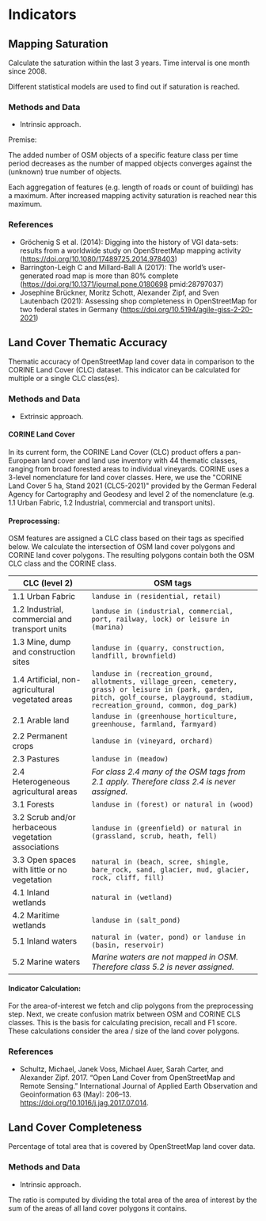 # Indicators

## Mapping Saturation

Calculate the saturation within the last 3 years.
Time interval is one month since 2008.


Different statistical models are used to find out if saturation is reached.


### Methods and Data

- Intrinsic approach.

Premise:

The added number of OSM objects of a specific feature class per time period decreases as the
number of mapped objects converges against the (unknown) true number of objects.

Each aggregation of features (e.g. length of roads or count of building)
has a maximum. After increased mapping activity saturation is reached near this
maximum.



### References

- Gröchenig S et al. (2014): Digging into the history of VGI data-sets: results from
    a worldwide study on OpenStreetMap mapping activity
    (https://doi.org/10.1080/17489725.2014.978403)
- Barrington-Leigh C and Millard-Ball A (2017): The world’s user-generated road map
    is more than 80% complete
    (https://doi.org/10.1371/journal.pone.0180698 pmid:28797037)
- Josephine Brückner, Moritz Schott, Alexander Zipf, and Sven Lautenbach (2021):
    Assessing shop completeness in OpenStreetMap for two federal states in Germany
    (https://doi.org/10.5194/agile-giss-2-20-2021)



## Land Cover Thematic Accuracy

Thematic accuracy of OpenStreetMap land cover data in comparison to the CORINE Land Cover (CLC) dataset.
This indicator can be calculated for multiple or a single CLC class(es).


### Methods and Data
- Extrinsic approach.

#### CORINE Land Cover
In its current form, the CORINE Land Cover (CLC) product offers a pan-European land cover and land use
inventory with 44 thematic classes, ranging from broad forested areas to individual vineyards.
CORINE uses a 3-level nomenclature for land cover classes.
Here, we use the "CORINE Land Cover 5 ha, Stand 2021 (CLC5-2021)"
provided by the German Federal Agency for Cartography and Geodesy and
level 2 of the nomenclature (e.g. 1.1 Urban Fabric, 1.2 Industrial, commercial and transport units).

#### Preprocessing:

OSM features are assigned a CLC class based on their tags as specified below. 
We calculate the intersection of OSM land cover polygons and CORINE land cover polygons.
The resulting polygons contain both the OSM CLC class and the CORINE class.

| CLC (level 2)                                        | OSM tags                                                                                                                                                                                | 
|------------------------------------------------------|-----------------------------------------------------------------------------------------------------------------------------------------------------------------------------------------|
| 1.1 Urban Fabric                                     | `landuse in (residential, retail)`                                                                                                                                                      |
| 1.2 	Industrial, commercial and transport units      | `landuse in (industrial, commercial, port, railway, lock) or leisure in (marina)`                                                                                                       |
| 1.3 	Mine, dump and construction sites               | `landuse in (quarry, construction, landfill, brownfield)`                                                                                                                               |
| 1.4 	Artificial, non-agricultural vegetated areas    | `landuse in (recreation_ground, allotments, village_green, cemetery, grass) or leisure in (park, garden, pitch, golf_course, playground, stadium, recreation_ground, common, dog_park)` |
| 2.1 	Arable land                                     | `landuse in (greenhouse_horticulture, greenhouse, farmland, farmyard)`                                                                                                                  |
| 2.2 	Permanent crops                                 | `landuse in (vineyard, orchard)`                                                                                                                                                        |
| 2.3 	Pastures                                        | `landuse in (meadow)`                                                                                                                                                                   |
| 2.4 	Heterogeneous agricultural areas                | *For class 2.4 many of the OSM tags from 2.1 apply. Therefore class 2.4 is never assigned.*                                                                                             |
| 3.1 	Forests                                         | `landuse in (forest) or natural in (wood)`                                                                                                                                              |
| 3.2 	Scrub and/or herbaceous vegetation associations | `landuse in (greenfield) or natural in (grassland, scrub, heath, fell)`                                                                                                                 |
| 3.3 	Open spaces with little or no vegetation        | `natural in (beach, scree, shingle, bare_rock, sand, glacier, mud, glacier, rock, cliff, fill)`                                                                                         |
| 4.1 	Inland wetlands                                 | `natural in (wetland)`                                                                                                                                                                  |
| 4.2 	Maritime wetlands                               | `landuse in (salt_pond)`                                                                                                                                                                |
| 5.1 	Inland waters                                   | `natural in (water, pond) or landuse in (basin, reservoir)`                                                                                                                             |
| 5.2 	Marine waters                                   | *Marine waters are not mapped in OSM. Therefore class 5.2 is never assigned.*                                                                                                           |



#### Indicator Calculation:

For the area-of-interest we fetch and clip polygons from the preprocessing step.
Next, we create confusion matrix between OSM and CORINE CLS classes.
This is the basis for calculating precision, recall and F1 score.
These calculations consider the area / size of the land cover polygons.


### References

- Schultz, Michael, Janek Voss, Michael Auer, Sarah Carter, and Alexander Zipf. 2017. “Open Land Cover from OpenStreetMap and Remote Sensing.” International Journal of Applied Earth Observation and Geoinformation 63 (May): 206–13. https://doi.org/10.1016/j.jag.2017.07.014.


## Land Cover Completeness

Percentage of total area that is covered by OpenStreetMap land cover data.


### Methods and Data
- Intrinsic approach.

The ratio is computed by dividing the total area of the area of interest by the sum of the areas of all land cover polygons it contains.